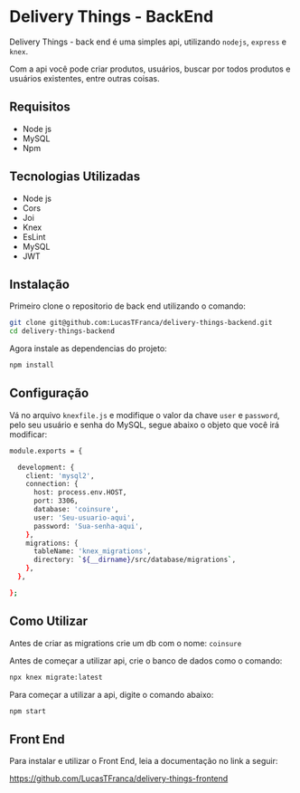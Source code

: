 # Delivery Things - BackEnd

Delivery Things - back end é uma simples api, utilizando `nodejs`, `express` e `knex`.

Com a api você pode criar produtos, usuários, buscar 
por todos produtos e usuários existentes, entre outras coisas.


## Requisitos

- Node js
- MySQL
- Npm

## Tecnologias Utilizadas

- Node js
- Cors
- Joi
- Knex
- EsLint
- MySQL
- JWT


## Instalação

Primeiro clone o repositorio de back end utilizando o comando:

```bash
git clone git@github.com:LucasTFranca/delivery-things-backend.git
cd delivery-things-backend
```

Agora instale as dependencias do projeto:

```bash
npm install
```

## Configuração

Vá no arquivo `knexfile.js` e modifique o valor da chave `user` e `password`, pelo
seu usuário e senha do MySQL, segue abaixo o objeto que você irá modificar:

```bash
module.exports = {

  development: {
    client: 'mysql2',
    connection: {
      host: process.env.HOST,
      port: 3306,
      database: 'coinsure',
      user: 'Seu-usuario-aqui',
      password: 'Sua-senha-aqui',
    },
    migrations: {
      tableName: 'knex_migrations',
      directory: `${__dirname}/src/database/migrations`,
    },
  },

};
```

## Como Utilizar

Antes de criar as migrations crie um db com o nome: `coinsure`

Antes de começar a utilizar api, crie o banco de dados como o comando:

```bash
npx knex migrate:latest
```

Para começar a utilizar a api, digite o comando abaixo:

```bash
npm start
```

## Front End

Para instalar e utilizar o Front End, leia a documentação no link a seguir:

https://github.com/LucasTFranca/delivery-things-frontend
